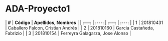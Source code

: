 # ADA-Proyecto1

|  **#** | **Código** | **Apellidos, Nombres** |
| :---: | :---: | :---: | :---: |
|  1 |  201810431 | Caballero Falcon, Cristian Andrés |
|  2 |  201810160 | Garcia Castañeda, Fabrizio |
|  3 |  201810154 | Ferreyra Galagarza, Jose Alonso |
